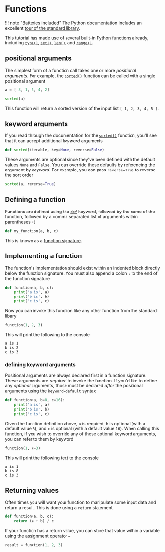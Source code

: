 # Functions
!!! note "Batteries included"
    The Python documentation includes an excellent
    [tour of the standard library](https://docs.python.org/3/tutorial/stdlib.html).

This tutorial has made use of several built-in Python functions already,
including 
[`type()`](https://docs.python.org/3/library/functions.html#type),
[`set()`](https://docs.python.org/3/library/functions.html#func-set),
[`len()`](https://docs.python.org/3/library/functions.html#len),
and
[`range()`](https://docs.python.org/3/library/functions.html#func-range).

## positional arguments
The simplest form of a function call takes one or more _positional arguments_. 
For example, the
[`sorted()`](https://docs.python.org/3/library/functions.html#sorted)
function can be called with a single positional argument

```python
a = [ 3, 1, 5, 4, 2]

sorted(a)
```

This function will return a sorted version of the input list `[ 1, 2, 3, 4, 5 ]`.

## keyword arguments
If you read through the documentation for the
[`sorted()`](https://docs.python.org/3/library/functions.html#sorted)
function, you'll see that it can accept additional _keyword_ arguments

```python
def sorted(iterable, key=None, reverse=False)
```

These arguments are optional since they've been defined with the default values 
`None` and `False`. You can override these defaults by referencing the argument
by _keyword_. For example, you can pass `reverse=True` to reverse the sort order

```python
sorted(a, reverse=True)
```

## Defining a function
Functions are defined using the 
[`def`](https://docs.python.org/3/tutorial/controlflow.html#defining-functions)
keyword, followed by the name of the function, followed by a comma separated 
list of arguments within parentheses `()`

```python
def my_function(a, b, c)
```

This is known as a
[function signature](https://docs.python.org/3/library/functions.html#sorted).


## Implementing a function
The function's implementation should exist within an indented block directly 
below the function signature. You must also append a colon `:` to the end of 
the function signature

```python
def function(a, b, c):
    print('a is', a)
    print('b is', b)
    print('c is', c)
```

Now you can invoke this function like any other function from the standard 
libary

```python
function(1, 2, 3)
```

This will print the following to the console

```text
a is 1
b is 2
c is 3
```

### defining keyword arguments
Positional arguments are always declared first in a function signature. These 
arguments are _required_ to invoke the function. If you'd like to define any 
_optional_ arguments, those must be declared _after_ the positional arguments 
using the `keyword=default` syntax

```python
def function(a, b=8, c=16):
    print('a is', a)
    print('b is', b)
    print('c is', c)
```

Given the function definition above, `a` is required, `b` is optional (with a 
default value `8`), and `c` is optional (with a default value `16`). When 
calling this function, if you wish to override any of these optional keyword 
arguments, you can refer to them by keyword

```python
function(1, c=3)
```

This will print the following text to the console

```text
a is 1
b is 8
c is 3
```

## Returning values
Often times you will want your function to manipulate some input data and
return a result. This is done using a `return` statement

```python
def function(a, b, c):
    return (a + b) / c
```

If your function has a return value, you can store that value within a variable 
using the assignment operator `=`

```python
result = function(1, 2, 3)
```

